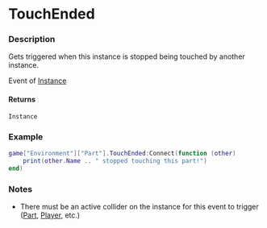 # TouchEnded

### Description

Gets triggered when this instance is stopped being touched by another instance.

Event of [Instance](/classes/Instance/)

#### Returns

`Instance`

### Example

```lua
game["Environment"]["Part"].TouchEnded:Connect(function (other)
    print(other.Name .. " stopped touching this part!")
end)
```

### Notes

- There must be an active collider on the instance for this event to trigger ([Part](/classes/Part), [Player](/classes/Player), etc.)
